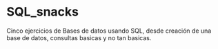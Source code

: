 # SQL_snacks
Cinco ejercicios de Bases de datos usando SQL, desde creación de una base de datos, consultas basicas y no tan basicas.
